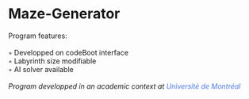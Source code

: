 # Maze-Generator

Program features:<br><br>◦ Developped on codeBoot interface<br>◦ Labyrinth size modifiable<br>◦ AI solver available<br><br>
					<i>Program developped in an academic context at <font color="#4f78ff">Université de Montréal</font></i>
